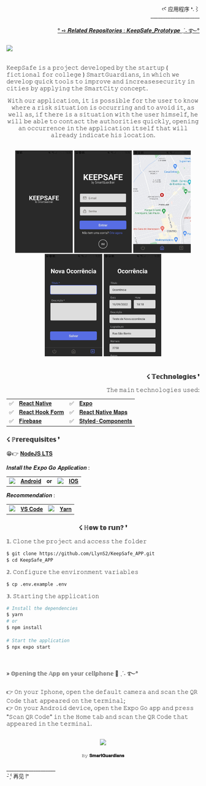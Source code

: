 <div align="right" >
  <p>
  ꜥꜤ  应用程序 ❛.⌇ <br>____________________
  </p>
  
  <a href="https://github.com/LlynS2/KeepSafe_Prototype">° ➺ 𝑹𝒆𝒍𝒂𝒕𝒆𝒅 𝑹𝒆𝒑𝒐𝒔𝒊𝒕𝒐𝒓𝒊𝒆𝒔 : 𝑲𝒆𝒆𝒑𝑺𝒂𝒇𝒆_𝑷𝒓𝒐𝒕𝒐𝒕𝒚𝒑𝒆 ˎˊ˗ ࿐°</a>  
  
</div>  
 
 <div align="left" >
  <img height="300px" src="https://user-images.githubusercontent.com/86667062/209571871-2ded4eb1-ff48-4adf-828d-978cbc8f4d33.png"><br><br>
  
  <p align="left">
    𝙺𝚎𝚎𝚙𝚂𝚊𝚏𝚎 𝚒𝚜 𝚊 𝚙𝚛𝚘𝚓𝚎𝚌𝚝 𝚍𝚎𝚟𝚎𝚕𝚘𝚙𝚎𝚍 𝚋𝚢 𝚝𝚑𝚎 𝚜𝚝𝚊𝚛𝚝𝚞𝚙 ( 𝚏𝚒𝚌𝚝𝚒𝚘𝚗𝚊𝚕 𝚏𝚘𝚛 𝚌𝚘𝚕𝚕𝚎𝚐𝚎 ) 𝚂𝚖𝚊𝚛𝚝𝙶𝚞𝚊𝚛𝚍𝚒𝚊𝚗𝚜, 𝚒𝚗 𝚠𝚑𝚒𝚌𝚑 𝚠𝚎 𝚍𝚎𝚟𝚎𝚕𝚘𝚙 𝚚𝚞𝚒𝚌𝚔 𝚝𝚘𝚘𝚕𝚜 𝚝𝚘 𝚒𝚖𝚙𝚛𝚘𝚟𝚎 𝚊𝚗𝚍 𝚒𝚗𝚌𝚛𝚎𝚊𝚜𝚎𝚜𝚎𝚌𝚞𝚛𝚒𝚝𝚢 
    𝚒𝚗 𝚌𝚒𝚝𝚒𝚎𝚜 𝚋𝚢 𝚊𝚙𝚙𝚕𝚢𝚒𝚗𝚐 𝚝𝚑𝚎 𝚂𝚖𝚊𝚛𝚝𝙲𝚒𝚝𝚢 𝚌𝚘𝚗𝚌𝚎𝚙𝚝.<br>
  <p align="center">
    𝚆𝚒𝚝𝚑 𝚘𝚞𝚛 𝚊𝚙𝚙𝚕𝚒𝚌𝚊𝚝𝚒𝚘𝚗, 𝚒𝚝 𝚒𝚜 𝚙𝚘𝚜𝚜𝚒𝚋𝚕𝚎 𝚏𝚘𝚛 𝚝𝚑𝚎 𝚞𝚜𝚎𝚛 𝚝𝚘 𝚔𝚗𝚘𝚠 𝚠𝚑𝚎𝚛𝚎 𝚊 𝚛𝚒𝚜𝚔 𝚜𝚒𝚝𝚞𝚊𝚝𝚒𝚘𝚗 𝚒𝚜 𝚘𝚌𝚌𝚞𝚛𝚛𝚒𝚗𝚐 𝚊𝚗𝚍 𝚝𝚘 𝚊𝚟𝚘𝚒𝚍 𝚒𝚝, 
    𝚊𝚜 𝚠𝚎𝚕𝚕 𝚊𝚜, 𝚒𝚏 𝚝𝚑𝚎𝚛𝚎 𝚒𝚜 𝚊 𝚜𝚒𝚝𝚞𝚊𝚝𝚒𝚘𝚗 𝚠𝚒𝚝𝚑 𝚝𝚑𝚎 𝚞𝚜𝚎𝚛 𝚑𝚒𝚖𝚜𝚎𝚕𝚏, 𝚑𝚎 𝚠𝚒𝚕𝚕 𝚋𝚎 𝚊𝚋𝚕𝚎 𝚝𝚘 𝚌𝚘𝚗𝚝𝚊𝚌𝚝 𝚝𝚑𝚎 𝚊𝚞𝚝𝚑𝚘𝚛𝚒𝚝𝚒𝚎𝚜 𝚚𝚞𝚒𝚌𝚔𝚕𝚢, 𝚘𝚙𝚎𝚗𝚒𝚗𝚐 𝚊𝚗 𝚘𝚌𝚌𝚞𝚛𝚛𝚎𝚗𝚌𝚎 𝚒𝚗 𝚝𝚑𝚎 𝚊𝚙𝚙𝚕𝚒𝚌𝚊𝚝𝚒𝚘𝚗 
    𝚒𝚝𝚜𝚎𝚕𝚏 𝚝𝚑𝚊𝚝 𝚠𝚒𝚕𝚕 𝚊𝚕𝚛𝚎𝚊𝚍𝚢 𝚒𝚗𝚍𝚒𝚌𝚊𝚝𝚎 𝚑𝚒𝚜 𝚕𝚘𝚌𝚊𝚝𝚒𝚘𝚗.
   </p> 
  </p><br>
  
  </div>
  
  <div align="center"> 
   <img src="./assets/readme/splashScreen.jpeg" alt="Splash Screen" width="150px" height="auto"/>

   <img src="./assets/readme/login.jpeg" alt="Login" width="150px" height="auto"/>

   <img src="./assets/readme/map.jpeg" alt="Map" width="150px" height="auto"/>

   <img src="./assets/readme/new.jpeg" alt="New Report" width="150px" height="auto"/>

   <img src="./assets/readme/detais.jpeg" alt="Report Details" width="150px" height="auto"/>
 </div><br>

 <div align="right" >
  <h3>☇ 𝕋𝕖𝕔𝕙𝕟𝕠𝕝𝕠𝕘𝕚𝕖𝕤 ❜</h3>
  <p>𝚃𝚑𝚎 𝚖𝚊𝚒𝚗 𝚝𝚎𝚌𝚑𝚗𝚘𝚕𝚘𝚐𝚒𝚎𝚜 𝚞𝚜𝚎𝚍:</p>
  
   <table>
     <tr>
          <td>✅</td>
          <td><a href="https://reactnative.dev/">𝐑𝐞𝐚𝐜𝐭 𝐍𝐚𝐭𝐢𝐯𝐞</a></td>
          <td>✅</td>
          <td><a href="https://docs.expo.dev/">𝐄𝐱𝐩𝐨</a></td>
      </tr>
      <tr>
          <td>✅</td>
          <td><a href="https://react-hook-form.com/">𝐑𝐞𝐚𝐜𝐭 𝐇𝐨𝐨𝐤 𝐅𝐨𝐫𝐦</a></td>
          <td>✅</td>
          <td><a href="https://github.com/react-native-maps/react-native-maps">𝐑𝐞𝐚𝐜𝐭 𝐍𝐚𝐭𝐢𝐯𝐞 𝐌𝐚𝐩𝐬</a></td>
      </tr>
      <tr>
          <td>✅</td>
          <td><a href="https://firebase.google.com/">𝐅𝐢𝐫𝐞𝐛𝐚𝐬𝐞</a></td>
          <td>✅</td>
          <td><a href="https://styled-components.com/">𝐒𝐭𝐲𝐥𝐞𝐝-𝐂𝐨𝐦𝐩𝐨𝐧𝐞𝐧𝐭𝐬</a></td>
      </tr>
      
   </table>
</div>
 
 <div>
  <h3>☇ ℙ𝕣𝕖𝕣𝕖𝕢𝕦𝕚𝕤𝕚𝕥𝕖𝕤 ❜</h3>
  <p>

😁👉 <a href="https://nodejs.org/en/">𝐍𝐨𝐝𝐞𝐉𝐒 𝐋𝐓𝐒</a>

𝑰𝒏𝒔𝒕𝒂𝒍𝒍 𝒕𝒉𝒆 𝑬𝒙𝒑𝒐 𝑮𝒐 𝑨𝒑𝒑𝒍𝒊𝒄𝒂𝒕𝒊𝒐𝒏 :

<table>
     <tr>
          <td><img src="https://github.com/LlynS2/KeepSafe_APP/assets/86667062/8c6766eb-02cc-4cdd-a0e3-48d25a4b68ad" width="50px"></td>
          <td><a href="https://play.google.com/store/apps/details?id=host.exp.exponent">𝐀𝐧𝐝𝐫𝐨𝐢𝐝</a></td>
          <td>𝐨𝐫</td>
          <td><img src="https://github.com/LlynS2/KeepSafe_APP/assets/86667062/2c459c92-54b1-4f9e-8255-c258b2e3e19f" width="50px"></td>
          <td><a href="https://apps.apple.com/app/expo-go/id982107779">𝐈𝐎𝐒</a></td>
      </tr>
   </table>

  <p>𝑹𝒆𝒄𝒐𝒎𝒎𝒆𝒏𝒅𝒂𝒕𝒊𝒐𝒏 :</p>

  <table>
     <tr>
          <td><img src="https://github.com/LlynS2/KeepSafe_APP/assets/86667062/9b1fd9f2-6c03-4452-989d-312545669c63" width="55px"></td>
          <td><a href="https://code.visualstudio.com/download">𝐕𝐒 𝐂𝐨𝐝𝐞</a></td>
          <td><img src="https://github.com/LlynS2/KeepSafe_APP/assets/86667062/549f44cc-e7e0-45b4-8cc0-e221e3710817" width="50px"></td>
          <td><a href="https://classic.yarnpkg.com/en/docs/install#mac-stable">𝐘𝐚𝐫𝐧</a></td>
      </tr>
   </table>
</div>

<div align="center" >
  <h3>☇ ℍ𝕠𝕨 𝕥𝕠 𝕣𝕦𝕟? ❜</h3>
</div>

<div>
<p>𝟙. 𝙲𝚕𝚘𝚗𝚎 𝚝𝚑𝚎 𝚙𝚛𝚘𝚓𝚎𝚌𝚝 𝚊𝚗𝚍 𝚊𝚌𝚌𝚎𝚜𝚜 𝚝𝚑𝚎 𝚏𝚘𝚕𝚍𝚎𝚛</p>

```sh
$ git clone https://github.com/LlynS2/KeepSafe_APP.git
$ cd KeepSafe_APP
```

<p>𝟚. 𝙲𝚘𝚗𝚏𝚒𝚐𝚞𝚛𝚎 𝚝𝚑𝚎 𝚎𝚗𝚟𝚒𝚛𝚘𝚗𝚖𝚎𝚗𝚝 𝚟𝚊𝚛𝚒𝚊𝚋𝚕𝚎𝚜</p> 

```sh
$ cp .env.example .env
```

<p>𝟛. 𝚂𝚝𝚊𝚛𝚝𝚒𝚗𝚐 𝚝𝚑𝚎 𝚊𝚙𝚙𝚕𝚒𝚌𝚊𝚝𝚒𝚘𝚗</p>  

```sh
# Install the dependencies
$ yarn
# or
$ npm install

# Start the application
$ npx expo start
```
</div><br>

<div>
<p>» 𝕆𝕡𝕖𝕟𝕚𝕟𝕘 𝕥𝕙𝕖 𝔸𝕡𝕡 𝕠𝕟 𝕪𝕠𝕦𝕣 𝕔𝕖𝕝𝕝𝕡𝕙𝕠𝕟𝕖 📱 ˎˊ˗ ࿐°</p>
<p>
 👉 𝙾𝚗 𝚢𝚘𝚞𝚛 𝙸𝚙𝚑𝚘𝚗𝚎, 𝚘𝚙𝚎𝚗 𝚝𝚑𝚎 𝚍𝚎𝚏𝚊𝚞𝚕𝚝 𝚌𝚊𝚖𝚎𝚛𝚊 𝚊𝚗𝚍 𝚜𝚌𝚊𝚗 𝚝𝚑𝚎 𝚀𝚁 𝙲𝚘𝚍𝚎 𝚝𝚑𝚊𝚝 𝚊𝚙𝚙𝚎𝚊𝚛𝚎𝚍 𝚘𝚗 𝚝𝚑𝚎 𝚝𝚎𝚛𝚖𝚒𝚗𝚊𝚕;<br>
 👉 𝙾𝚗 𝚢𝚘𝚞𝚛 𝙰𝚗𝚍𝚛𝚘𝚒𝚍 𝚍𝚎𝚟𝚒𝚌𝚎, 𝚘𝚙𝚎𝚗 𝚝𝚑𝚎 𝙴𝚡𝚙𝚘 𝙶𝚘 𝚊𝚙𝚙 𝚊𝚗𝚍 𝚙𝚛𝚎𝚜𝚜 "𝚂𝚌𝚊𝚗 𝚀𝚁 𝙲𝚘𝚍𝚎" 𝚒𝚗 𝚝𝚑𝚎 𝙷𝚘𝚖𝚎 𝚝𝚊𝚋 𝚊𝚗𝚍 𝚜𝚌𝚊𝚗 𝚝𝚑𝚎 𝚀𝚁 𝙲𝚘𝚍𝚎 𝚝𝚑𝚊𝚝 𝚊𝚙𝚙𝚎𝚊𝚛𝚎𝚍 𝚒𝚗 𝚝𝚑𝚎 𝚝𝚎𝚛𝚖𝚒𝚗𝚊𝚕.
</p>
</div><br>

<div align="center">
  <img src="https://github.com/LlynS2/KeepSafe_APP/assets/86667062/2d794042-e57e-4df6-bded-57a65dcb6128" width="200px">
  <p><sup>𝙱𝚢 <b>𝐒𝐦𝐚𝐫𝐭𝐆𝐮𝐚𝐫𝐝𝐢𝐚𝐧𝐬</b><sup></p>
</div>
 
 <div>
   <p>
     ____________________<br> - ̗̀⁽ 再见 !❜
   </p>
</div>
 
